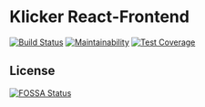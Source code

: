 # Klicker React-Frontend

[![Build Status](https://travis-ci.org/uzh-bf/klicker-react.svg?branch=master)](https://travis-ci.org/uzh-bf/klicker-react)
[![Maintainability](https://api.codeclimate.com/v1/badges/e6145f91794546ed622c/maintainability)](https://codeclimate.com/github/uzh-bf/klicker-react/maintainability)
[![Test Coverage](https://api.codeclimate.com/v1/badges/e6145f91794546ed622c/test_coverage)](https://codeclimate.com/github/uzh-bf/klicker-react/test_coverage)

## License
[![FOSSA Status](https://app.fossa.io/api/projects/git%2Bgithub.com%2Fuzh-bf%2Fklicker-react.svg?type=large)](https://app.fossa.io/projects/git%2Bgithub.com%2Fuzh-bf%2Fklicker-react?ref=badge_large)
